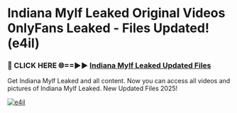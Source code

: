 # Indiana Mylf Leaked Original Videos 0nlyFans Leaked - Files Updated! (e4il)

<h3>🔴 CLICK HERE 🌐==►► <a href="https://tinyurl.com/3hn5wdd3" rel="nofollow">Indiana Mylf Leaked Updated Files</a></h3>

Get Indiana Mylf Leaked and all content. Now you can access all videos and pictures of Indiana Mylf Leaked. New Updated Files 2025!

[![e4il](https://i.imgur.com/4HnBqBT.gif)](https://tinyurl.com/3hn5wdd3)
